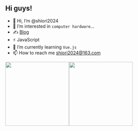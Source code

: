 ## Hi guys!
- 👋 Hi, I’m @shiori2024
- 👀 I’m interested in `computer hardware`...
- ✍️ [Blog](https://shiori.fun)
- ⚡ JavaScript
- 🌱 I’m currently learning `Vue.js`
- 📫 How to reach me [shiori2024@163.com](mailto:shiori2024@163.com)

<!---
shiori2024/shiori2024 is a ✨ special ✨ repository because its `README.md` (this file) appears on your GitHub profile.
You can click the Preview link to take a look at your changes.
--->
<div style="display:flex;">
  <a href="https://github.com/anuraghazra/github-readme-stats">
    <img style="flex:1" height=200 align="center" src="https://github-readme-stats-sigma-liard.vercel.app/api?username=shiori2024&show_icons=true" />
  </a>
  <a href="https://github.com/anuraghazra/convoychat">
    <img style="flex:1" height=200 align="center" src="https://github-readme-stats-sigma-liard.vercel.app/api/top-langs?username=shiori2024&layout=compact&langs_count=8" />
  </a>
</div>
